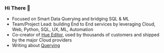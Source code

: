 ### Hi There 👋

- Focused on Smart Data Querying and bridging SQL & ML
- Team/Project Lead: building End to End services by leveraging Cloud, Web, Python, SQL, UX, ML, Automation
- Co-creator of [Hue Editor](https://gethue.com/), used by thousands of customers and shipped by the major Cloud providers
- Writing about [Querying](https://medium.com/data-querying)

